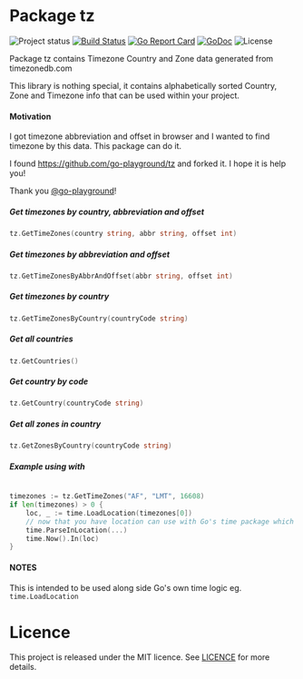 Package tz
==========

![Project status](https://img.shields.io/badge/version-1.0.0-green.svg)
[![Build Status](https://semaphoreci.com/api/v1/joeybloggs/tz/branches/master/badge.svg)](https://semaphoreci.com/joeybloggs/tz)
[![Go Report Card](https://goreportcard.com/badge/github.com/go-playground/tz)](https://goreportcard.com/report/github.com/go-playground/tz)
[![GoDoc](https://godoc.org/github.com/go-playground/tz?status.svg)](https://godoc.org/github.com/go-playground/tz)
![License](https://img.shields.io/dub/l/vibe-d.svg)

Package tz contains Timezone Country and Zone data generated from timezonedb.com

This library is nothing special, it contains alphabetically sorted Country, Zone and Timezone info that can be used within your project.

#### Motivation
I got timezone abbreviation and offset in browser and I wanted to find timezone by this data. This package can do it.

I found https://github.com/go-playground/tz and forked it. I hope it is help you!

Thank you [@go-playground](https://github.com/go-playground)!

##### Get timezones by country, abbreviation and offset
```go
tz.GetTimeZones(country string, abbr string, offset int)
```

##### Get timezones by abbreviation and offset
```go
tz.GetTimeZonesByAbbrAndOffset(abbr string, offset int)
```

##### Get timezones by country
```go
tz.GetTimeZonesByCountry(countryCode string)
```

##### Get all countries
```go
tz.GetCountries()
```

##### Get country by code
```go
tz.GetCountry(countryCode string)
```

##### Get all zones in country
```go
tz.GetZonesByCountry(countryCode string)
```

##### Example using with 
```go

timezones := tz.GetTimeZones("AF", "LMT", 16608)
if len(timezones) > 0 {
    loc, _ := time.LoadLocation(timezones[0])
    // now that you have location can use with Go's time package which handles timezone offsets & Daylight savings times.
    time.ParseInLocation(...)
    time.Now().In(loc)
}

```


#### NOTES
This is intended to be used along side Go's own time logic eg. `time.LoadLocation`

# Licence

This project is released under the MIT licence. See [LICENCE](LICENCE) for more details.
